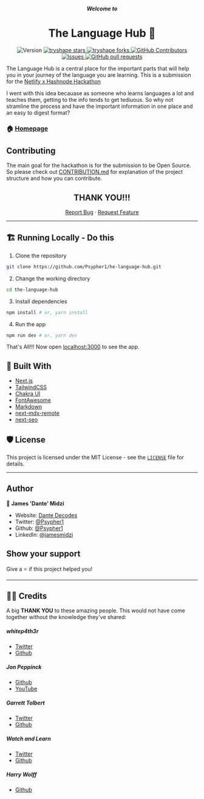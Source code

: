 <h5 align="center">Welcome to</h5>
<h1 align="center">The Language Hub 👋</h1>
<p align='center'>
  <img alt="Version" src="https://img.shields.io/badge/version-1.0.0-blue.svg?cacheSeconds=2592000" />
<!--   <a href="#" target="_blank">
    <img alt="License: MIT" src="https://img.shields.io/badge/License-MIT-blue.svg" />
  </a> -->
  <a href="https://github.com/Psypher1/the-language-hub/stargazers" target="blank">
  <img src="https://img.shields.io/github/stars/Psypher1/the-language-hub?style=flat-square" alt="tryshape stars"/>
</a>
  <a href="https://github.com/Psypher1/the-language-hub/fork" target="blank">
    <img src="https://img.shields.io/github/forks/Psypher1/the-language-hub?style=flat-square" alt="tryshape forks"/>
</a>

  
<a href="https://github.com/Psypher1/the-language-hub/graphs/contributors">
      <img alt="GitHub Contributors" src="https://img.shields.io/github/contributors/Psypher1/the-language-hub" />
    </a>
    <a href="https://github.com/Psypher1/the-language-hub/issues">
      <img alt="Issues" src="https://img.shields.io/github/issues/Psypher1/the-language-hub?color=0088ff" />
    </a>
    <a href="https://github.com/Psypher1/the-language-hub/pulls">
      <img alt="GitHub pull requests" src="https://img.shields.io/github/issues-pr/Psypher1/the-language-hub?color=0088ff" />
    </a>

</p>

The Language Hub is a central place for the important parts that will help you in your journey of the language you are learning.
This is a submission for the [Netlify x Hashnode Hackathon](https://townhall.hashnode.com/netlify-hackathon)

I went with this idea becauase as someone who learns languages a lot and teaches them, getting to the info tends to get tediuous. So why not stramline the process and have the important information in one place and an easy to digest format?

### 🏠 [Homepage](https://thelanguagehub.netlify.app)

## Contributing

The main goal for the hackathon is for the submission to be Open Source. So please check out [CONTRIBUTION.md](CONTRIBUTION.md) for explanation of the project structure and how you can contribute.

<h2 align='center'>THANK YOU!!!</h2>

<p align="center">
    <a href="https://github.com/Psypher1/the-language-hub/issues/new/choose">Report Bug</a>
    ·
    <a href="https://github.com/Psypher1/the-language-hub/issues/new/choose">Request Feature</a>
</p>

---

## 🏗️ Running Locally - Do this

1. Clone the repository

```bash
git clone https://github.com/Psypher1/he-language-hub.git
```

2. Change the working directory

```bash
cd the-language-hub
```

3. Install dependencies

```bash
npm install # or, yarn install
```

4. Run the app

```bash
npm run dev # or, yarn dev
```

That's All!!! Now open [localhost:3000](http://localhost:3000/) to see the app.

## 🚧 Built With

- [Next.js](https://nextjs.org)
- [TailwindCSS](https://tailwindcss.com/)
- [Chakra UI](https://chakra-ui.com/)
- [FontAwesome](https://fontawesome.com/)
- [Markdown](https://nextjs.org)
- [next-mdx-remote](https://github.com/hashicorp/next-mdx-remote)
- [next-seo](https://github.com/garmeeh/next-seo)

## 🛡️ License

This project is licensed under the MIT License - see the [`LICENSE`](LICENSE) file for details.

---

## Author

👤 **James 'Dante' Midzi**

- Website: [Dante Decodes](https://dantedecodes.vercel.app/)
- Twitter: [@Psypher1](https://twitter.com/Psypher1)
- Github: [@Psypher1](https://github.com/Psypher1)
- LinkedIn: [@jamesmidzi](https://linkedin.com/in/jamesmidzi)

## Show your support

Give a ⭐️ if this project helped you!

---

## 🙏🏽 Credits

A big **THANK YOU** to these amazing people. This would not have come together without the knowledge they've shared:
<br/>

##### whitep4th3r

- [Twitter](https://twitter.com/whitep4nth3r)
- [Github](https://github.com/whitep4nth3r)

##### Jon Peppinck

- [Github](https://github.com/Jon-Peppinck)
- [YouTube](https://www.youtube.com/c/JonPeppinck/featured)

##### Garrett Tolbert

- [Twitter](https://twitter.com/gt_codes)
- [Github](https://github.com/gt-codes)

##### Watch and Learn

- [Twitter](https://twitter.com/ivan_doric)
- [Github](https://github.com/ivandoric)

##### Harry Wolff

- [Github](https://github.com/hswolff)
